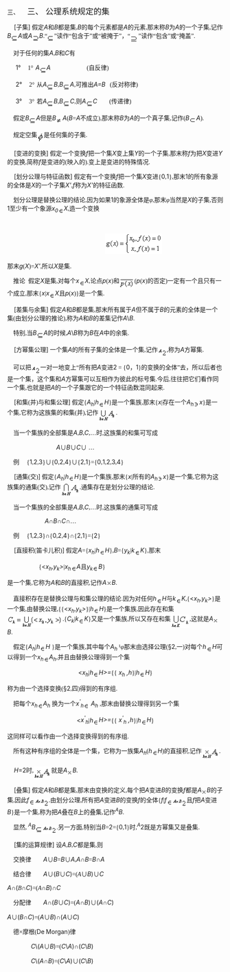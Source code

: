<div class=Section1>
<p class=MsoNormal style='margin-left:36.0pt;text-indent:-36.0pt'><span
lang=EN-US>三、<span style='font:7.0pt "Times New Roman"'>&nbsp;&nbsp;&nbsp;&nbsp;&nbsp;&nbsp;&nbsp;
</span></span><span lang=ZH-CN style='font-size:14.0pt;font-family:宋体_GB2312'>三、</span><span
lang=EN-US style='font-size:7.0pt'>&nbsp; </span><span lang=ZH-CN
style='font-size:14.0pt;font-family:宋体_GB2312'>公理系统规定的集</span></p>
<p class=MsoNormal><span lang=EN-US>&nbsp;&nbsp;&nbsp; [</span><span
lang=ZH-CN style='font-family:宋体_GB2312'>子集</span><span lang=EN-US>]</span><span
lang=EN-US style='font-family:宋体_GB2312'> </span><span lang=ZH-CN
style='font-family:宋体_GB2312'>假定</span><i><span lang=EN-US>A</span></i><span
lang=ZH-CN style='font-family:宋体_GB2312'>和</span><i><span lang=EN-US>B</span></i><span
lang=ZH-CN style='font-family:宋体_GB2312'>都是集</span><span lang=EN-US
style='font-family:宋体_GB2312'>,</span><i><span lang=EN-US>B</span></i><span
lang=ZH-CN style='font-family:宋体_GB2312'>的每个元素都是</span><i><span lang=EN-US>A</span></i><span
lang=ZH-CN style='font-family:宋体_GB2312'>的元素</span><span lang=EN-US
style='font-family:宋体_GB2312'>,</span><span lang=ZH-CN style='font-family:宋体_GB2312'>那末称</span><i><span
lang=EN-US>B</span></i><span lang=ZH-CN style='font-family:宋体_GB2312'>为</span><i><span
lang=EN-US>A</span></i><span lang=ZH-CN style='font-family:宋体_GB2312'>的一个子集</span><span
lang=EN-US style='font-family:宋体_GB2312'>,</span><span lang=ZH-CN
style='font-family:宋体_GB2312'>记作</span><i><span lang=EN-US>B</span></i><i><sub><span
lang=EN-US style='font-family:宋体_GB2312'><img width=16 height=16
src="res/17e9d95da129bdd93c34fb6cc6aaaa52_5963_files/image002.gif" u1:shapes="_x0000_i1025"
align=absmiddle></span></sub><span lang=EN-US>A</span></i><span lang=ZH-CN
style='font-family:宋体_GB2312'>或</span><i><span lang=EN-US>A<sub><img width=16
height=16 src="res/17e9d95da129bdd93c34fb6cc6aaaa52_5963_files/image004.gif"
u1:shapes="_x0000_i1026" align=absmiddle></sub>B</span></i><span lang=EN-US
style='font-family:宋体_GB2312'>.</span><span lang=ZH-CN style='font-family:宋体_GB2312'>“</span><sub><span
lang=EN-US style='font-family:宋体_GB2312'><img width=16 height=16
src="res/17e9d95da129bdd93c34fb6cc6aaaa52_5963_files/image005.gif" u1:shapes="_x0000_i1027"
align=absmiddle></span></sub><span lang=ZH-CN style='font-family:宋体_GB2312'>”读作“包含于”或“被掩于”，“</span><sub><span
lang=EN-US style='font-family:宋体_GB2312'><img width=19 height=17
src="res/17e9d95da129bdd93c34fb6cc6aaaa52_5963_files/image007.gif" u1:shapes="_x0000_i1028"
align=absmiddle></span></sub><span lang=ZH-CN style='font-family:宋体_GB2312'>”读作“包含”或“掩盖”</span><span
lang=EN-US style='font-family:宋体_GB2312'>.</span></p>
<p class=MsoNormal><span lang=EN-US style='font-family:宋体_GB2312'>&nbsp;&nbsp;&nbsp;
</span><span lang=ZH-CN style='font-family:宋体_GB2312'>对于任何的集</span><i><span
lang=EN-US>A</span></i><span lang=EN-US style='font-family:宋体_GB2312'>,</span><i><span
lang=EN-US>B</span></i><span lang=ZH-CN style='font-family:宋体_GB2312'>和</span><i><span
lang=EN-US>C</span></i><span lang=ZH-CN style='font-family:宋体_GB2312'>有</span></p>
<p class=MsoNormal style='margin-left:36.0pt;text-indent:-21.25pt'><span
lang=EN-US>1°<span style='font:7.0pt "Times New Roman"'>&nbsp;&nbsp;&nbsp;&nbsp;&nbsp;&nbsp;
</span></span><span lang=EN-US style='font-family:宋体_GB2312'>1</span><span
lang=ZH-CN style='font-family:宋体_GB2312'>°</span><span lang=EN-US
style='font-size:7.0pt'>&nbsp; </span><i><span lang=EN-US>A</span></i><i><sub><span
lang=EN-US style='font-family:宋体_GB2312'><img width=16 height=16
src="res/17e9d95da129bdd93c34fb6cc6aaaa52_5963_files/image008.gif" u1:shapes="_x0000_i1029"
align=absmiddle></span></sub><span lang=EN-US>A</span></i><span lang=EN-US
style='font-family:宋体_GB2312'>&nbsp;&nbsp;&nbsp;&nbsp;&nbsp;&nbsp;&nbsp;&nbsp;&nbsp;&nbsp;&nbsp;&nbsp;&nbsp;&nbsp;&nbsp;&nbsp;&nbsp;&nbsp;&nbsp;&nbsp;&nbsp;&nbsp;&nbsp;
(</span><span lang=ZH-CN style='font-family:宋体_GB2312'>自反律</span><span
lang=EN-US style='font-family:宋体_GB2312'>)</span></p>
<p class=MsoNormal style='margin-left:36.0pt;text-indent:-21.25pt'><span
lang=EN-US>2°<span style='font:7.0pt "Times New Roman"'>&nbsp;&nbsp;&nbsp;&nbsp;&nbsp;&nbsp;
</span></span><span lang=EN-US style='font-family:宋体_GB2312'>2</span><span
lang=ZH-CN style='font-family:宋体_GB2312'>°</span><span lang=EN-US
style='font-size:7.0pt'>&nbsp; </span><span lang=ZH-CN style='font-family:宋体_GB2312'>从</span><i><span
lang=EN-US>A</span></i><i><sub><span lang=EN-US style='font-family:宋体_GB2312'><img
width=16 height=16 src="res/17e9d95da129bdd93c34fb6cc6aaaa52_5963_files/image009.gif"
u1:shapes="_x0000_i1030" align=absmiddle></span></sub><span lang=EN-US>B</span></i><span
lang=EN-US style='font-family:宋体_GB2312'>,</span><i><span lang=EN-US>B</span></i><i><sub><span
lang=EN-US style='font-family:宋体_GB2312'><img width=16 height=16
src="res/17e9d95da129bdd93c34fb6cc6aaaa52_5963_files/image010.gif" u1:shapes="_x0000_i1031"
align=absmiddle></span></sub><span lang=EN-US>A</span></i><span lang=EN-US
style='font-family:宋体_GB2312'>,</span><span lang=ZH-CN style='font-family:宋体_GB2312'>可推出</span><i><span
lang=EN-US>A=B</span></i><span lang=EN-US style='font-family:宋体_GB2312'>&nbsp;&nbsp;
(</span><span lang=ZH-CN style='font-family:宋体_GB2312'>反对称律</span><span
lang=EN-US style='font-family:宋体_GB2312'>)</span></p>
<p class=MsoNormal style='margin-left:36.0pt;text-indent:-21.25pt'><span
lang=EN-US>3°<span style='font:7.0pt "Times New Roman"'>&nbsp;&nbsp;&nbsp;&nbsp;&nbsp;&nbsp;
</span></span><span lang=EN-US style='font-family:宋体_GB2312'>3</span><span
lang=ZH-CN style='font-family:宋体_GB2312'>°</span><span lang=EN-US
style='font-size:7.0pt'>&nbsp; </span><span lang=ZH-CN style='font-family:宋体_GB2312'>若</span><i><span
lang=EN-US>A</span></i><i><sub><span lang=EN-US style='font-family:宋体_GB2312'><img
width=16 height=16 src="res/17e9d95da129bdd93c34fb6cc6aaaa52_5963_files/image011.gif"
u1:shapes="_x0000_i1032" align=absmiddle></span></sub><span lang=EN-US>B</span></i><span
lang=EN-US style='font-family:宋体_GB2312'>,</span><i><span lang=EN-US>B</span></i><i><sub><span
lang=EN-US style='font-family:宋体_GB2312'><img width=16 height=16
src="res/17e9d95da129bdd93c34fb6cc6aaaa52_5963_files/image012.gif" u1:shapes="_x0000_i1033"
align=absmiddle></span></sub><span lang=EN-US>C</span></i><span lang=EN-US
style='font-family:宋体_GB2312'>,</span><span lang=ZH-CN style='font-family:宋体_GB2312'>则</span><i><span
lang=EN-US>A</span></i><i><sub><span lang=EN-US style='font-family:宋体_GB2312'><img
width=16 height=16 src="res/17e9d95da129bdd93c34fb6cc6aaaa52_5963_files/image013.gif"
u1:shapes="_x0000_i1034" align=absmiddle></span></sub><span lang=EN-US>C</span></i><span
lang=EN-US style='font-family:宋体_GB2312'>&nbsp;&nbsp;&nbsp;&nbsp;&nbsp;&nbsp;&nbsp;
(</span><span lang=ZH-CN style='font-family:宋体_GB2312'>传递律</span><span
lang=EN-US style='font-family:宋体_GB2312'>)</span></p>
<p class=MsoNormal><span lang=EN-US style='font-family:宋体_GB2312'>&nbsp;&nbsp;&nbsp;
</span><span lang=ZH-CN style='font-family:宋体_GB2312'>假定</span><i><span
lang=EN-US>B</span></i><i><sub><span lang=EN-US style='font-family:宋体_GB2312'><img
width=16 height=16 src="res/17e9d95da129bdd93c34fb6cc6aaaa52_5963_files/image014.gif"
u1:shapes="_x0000_i1035" align=absmiddle></span></sub><span lang=EN-US>A</span></i><span
lang=ZH-CN style='font-family:宋体_GB2312'>但是</span><i><span lang=EN-US>B<sub><img
width=15 height=15 src="res/17e9d95da129bdd93c34fb6cc6aaaa52_5963_files/image016.gif"
u1:shapes="_x0000_i1036" align=absmiddle></sub>A</span></i><span lang=EN-US
style='font-family:宋体_GB2312'>(</span><i><span lang=EN-US>B</span></i><span
lang=EN-US style='font-family:宋体_GB2312'>=</span><i><span lang=EN-US>A</span></i><span
lang=ZH-CN style='font-family:宋体_GB2312'>不成立</span><span lang=EN-US
style='font-family:宋体_GB2312'>),</span><span lang=ZH-CN style='font-family:
宋体_GB2312'>那末称</span><i><span lang=EN-US>B</span></i><span lang=ZH-CN
style='font-family:宋体_GB2312'>为</span><i><span lang=EN-US>A</span></i><span
lang=ZH-CN style='font-family:宋体_GB2312'>的一个真子集</span><span lang=EN-US
style='font-family:宋体_GB2312'>,</span><span lang=ZH-CN style='font-family:宋体_GB2312'>记作</span><span
lang=EN-US style='font-family:宋体_GB2312'>(</span><i><span lang=EN-US>B<sub><img
width=16 height=13 src="res/17e9d95da129bdd93c34fb6cc6aaaa52_5963_files/image018.gif"
u1:shapes="_x0000_i1037" align=absmiddle></sub>A</span></i><span lang=EN-US
style='font-family:宋体_GB2312'>).</span></p>
<p class=MsoNormal><span lang=EN-US style='font-family:宋体_GB2312'>&nbsp;&nbsp;&nbsp;
</span><span lang=ZH-CN style='font-family:宋体_GB2312'>规定空集</span><sub><span
lang=EN-US style='font-family:宋体_GB2312'><img width=15 height=24
src="res/17e9d95da129bdd93c34fb6cc6aaaa52_5963_files/image020.gif" u1:shapes="_x0000_i1038"
align=absmiddle></span></sub><span lang=ZH-CN style='font-family:宋体_GB2312'>是任何集的子集</span><span
lang=EN-US style='font-family:宋体_GB2312'>.</span></p>
<p class=MsoNormal><span lang=EN-US>&nbsp;&nbsp;&nbsp; [</span><span
lang=ZH-CN style='font-family:宋体_GB2312'>变进的变换</span><span lang=EN-US>]</span><span
lang=EN-US style='font-family:宋体_GB2312'> </span><span lang=ZH-CN
style='font-family:宋体_GB2312'>假定一个变换</span><i><span lang=EN-US>f</span></i><span
lang=ZH-CN style='font-family:宋体_GB2312'>把一个集</span><i><span lang=EN-US>X</span></i><span
lang=ZH-CN style='font-family:宋体_GB2312'>变上集</span><i><span lang=EN-US>Y</span></i><span
lang=ZH-CN style='font-family:宋体_GB2312'>的一个子集</span><span lang=EN-US
style='font-family:宋体_GB2312'>,</span><span lang=ZH-CN style='font-family:宋体_GB2312'>那末称</span><i><span
lang=EN-US>f</span></i><span lang=ZH-CN style='font-family:宋体_GB2312'>为把</span><i><span
lang=EN-US>X</span></i><span lang=ZH-CN style='font-family:宋体_GB2312'>变进</span><i><span
lang=EN-US>Y</span></i><span lang=ZH-CN style='font-family:宋体_GB2312'>的变换</span><span
lang=EN-US style='font-family:宋体_GB2312'>,</span><span lang=ZH-CN
style='font-family:宋体_GB2312'>简称</span><i><span lang=EN-US>f</span></i><span
lang=ZH-CN style='font-family:宋体_GB2312'>是变进的</span><span lang=EN-US
style='font-family:宋体_GB2312'>(</span><span lang=ZH-CN style='font-family:宋体_GB2312'>映入的</span><span
lang=EN-US style='font-family:宋体_GB2312'>).</span><span lang=ZH-CN
style='font-family:宋体_GB2312'>变上是变进的特殊情况</span><span lang=EN-US
style='font-family:宋体_GB2312'>.</span></p>
<p class=MsoNormal><span lang=EN-US>&nbsp;&nbsp;&nbsp; [</span><span
lang=ZH-CN style='font-family:宋体_GB2312'>划分公理与特征函数</span><span lang=EN-US>]</span><span
lang=EN-US style='font-family:宋体_GB2312'> </span><span lang=ZH-CN
style='font-family:宋体_GB2312'>假定有一个变换</span><i><span lang=EN-US>f</span></i><span
lang=ZH-CN style='font-family:宋体_GB2312'>把一个集</span><i><span lang=EN-US>X</span></i><span
lang=ZH-CN style='font-family:宋体_GB2312'>变进</span><span lang=EN-US
style='font-family:宋体_GB2312'>{</span><span lang=EN-US>0</span><span
lang=EN-US style='font-family:宋体_GB2312'>,</span><span lang=EN-US>1</span><span
lang=EN-US style='font-family:宋体_GB2312'>},</span><span lang=ZH-CN
style='font-family:宋体_GB2312'>那末</span><span lang=EN-US>1</span><span
lang=ZH-CN style='font-family:宋体_GB2312'>的所有象源的全体是</span><i><span lang=EN-US>X</span></i><span
lang=ZH-CN style='font-family:宋体_GB2312'>的一个子集</span><i><span lang=EN-US>X'</span></i><span
lang=EN-US style='font-family:宋体_GB2312'>,</span><i><span lang=EN-US>f</span></i><span
lang=ZH-CN style='font-family:宋体_GB2312'>称为</span><i><span lang=EN-US>X'</span></i><span
lang=ZH-CN style='font-family:宋体_GB2312'>的特征函数</span><span lang=EN-US
style='font-family:宋体_GB2312'>.</span></p>
<p class=MsoNormal><span lang=EN-US style='font-family:宋体_GB2312'>&nbsp;&nbsp;&nbsp;
</span><span lang=ZH-CN style='font-family:宋体_GB2312'>划分公理是替换公理的结论</span><span
lang=EN-US style='font-family:宋体_GB2312'>,</span><span lang=ZH-CN
style='font-family:宋体_GB2312'>因为如果</span><span lang=EN-US>1</span><span
lang=ZH-CN style='font-family:宋体_GB2312'>的象源全体是</span><i><span lang=ZH-CN
style='font-family:宋体_GB2312'>φ</span></i><span lang=EN-US style='font-family:
宋体_GB2312'>,</span><span lang=ZH-CN style='font-family:宋体_GB2312'>那末<i>φ</i>当然是</span><i><span
lang=EN-US>X</span></i><span lang=ZH-CN style='font-family:宋体_GB2312'>的子集</span><span
lang=EN-US style='font-family:宋体_GB2312'>,</span><span lang=ZH-CN
style='font-family:宋体_GB2312'>否则</span><span lang=EN-US>1</span><span
lang=ZH-CN style='font-family:宋体_GB2312'>至少有一个象源</span><i><span lang=EN-US>x<sub>0</sub></span></i><i><sub><span
lang=EN-US style='font-family:宋体_GB2312'><img width=13 height=13
src="res/17e9d95da129bdd93c34fb6cc6aaaa52_5963_files/image022.gif" u1:shapes="_x0000_i1057"
align=absmiddle></span></sub><span lang=EN-US>X</span></i><span lang=EN-US
style='font-family:宋体_GB2312'>,</span><span lang=ZH-CN style='font-family:宋体_GB2312'>造一个变换</span></p>
<p class=MsoNormal><span lang=EN-US>&nbsp;</span></p>
<pre><span lang=EN-US>&nbsp;&nbsp;&nbsp;&nbsp;&nbsp;&nbsp;&nbsp;&nbsp;&nbsp;&nbsp;&nbsp;&nbsp;&nbsp;&nbsp;&nbsp;&nbsp;&nbsp;&nbsp;&nbsp;&nbsp;&nbsp;&nbsp;&nbsp;&nbsp;&nbsp;&nbsp; <sub><img
width=133 height=48 src="res/17e9d95da129bdd93c34fb6cc6aaaa52_5963_files/image024.gif"
u1:shapes="_x0000_i1058"></sub></span></pre>
<p class=MsoNormal><span lang=ZH-CN style='font-family:宋体_GB2312'>那末</span><i><span
lang=EN-US>g</span></i><span lang=EN-US style='font-family:宋体_GB2312'>(</span><i><span
lang=EN-US>X</span></i><span lang=EN-US style='font-family:宋体_GB2312'>)=</span><i><span
lang=EN-US>X'</span></i><span lang=EN-US style='font-family:宋体_GB2312'>,</span><span
lang=ZH-CN style='font-family:宋体_GB2312'>所以</span><i><span lang=EN-US>X</span></i><span
lang=ZH-CN style='font-family:宋体_GB2312'>是集</span><span lang=EN-US
style='font-family:宋体_GB2312'>.</span></p>
<p class=MsoNormal><span lang=EN-US style='font-family:宋体_GB2312'>&nbsp;&nbsp;&nbsp;
</span><span lang=ZH-CN style='font-family:宋体_GB2312'>推论</span><span
lang=EN-US style='font-family:宋体_GB2312'>&nbsp; </span><span lang=ZH-CN
style='font-family:宋体_GB2312'>假定</span><i><span lang=EN-US>X</span></i><span
lang=ZH-CN style='font-family:宋体_GB2312'>是集</span><span lang=EN-US
style='font-family:宋体_GB2312'>,</span><span lang=ZH-CN style='font-family:宋体_GB2312'>对每个</span><i><span
lang=EN-US>x</span></i><i><sub><span lang=EN-US style='font-family:宋体_GB2312'><img
width=13 height=13 src="res/17e9d95da129bdd93c34fb6cc6aaaa52_5963_files/image025.gif"
u1:shapes="_x0000_i1059" align=absmiddle></span></sub><span lang=EN-US>X</span></i><span
lang=EN-US style='font-family:宋体_GB2312'>,</span><span lang=ZH-CN
style='font-family:宋体_GB2312'>论点</span><i><span lang=EN-US>p</span></i><span
lang=EN-US style='font-family:宋体_GB2312'>(</span><i><span lang=EN-US>x</span></i><span
lang=EN-US style='font-family:宋体_GB2312'>)</span><span lang=ZH-CN
style='font-family:宋体_GB2312'>和</span><i><span lang=EN-US>&shy;<sub><img width=35
height=25 src="res/17e9d95da129bdd93c34fb6cc6aaaa52_5963_files/image027.gif"
u1:shapes="_x0000_i1060" align=absmiddle></sub></span></i><span lang=EN-US
style='font-family:宋体_GB2312'>(</span><i><span lang=EN-US>p</span></i><span
lang=EN-US style='font-family:宋体_GB2312'>(</span><i><span lang=EN-US>x</span></i><span
lang=EN-US style='font-family:宋体_GB2312'>)</span><span lang=ZH-CN
style='font-family:宋体_GB2312'>的否定</span><span lang=EN-US style='font-family:
宋体_GB2312'>)</span><span lang=ZH-CN style='font-family:宋体_GB2312'>一定有一个且只有一个成立</span><span
lang=EN-US style='font-family:宋体_GB2312'>,</span><span lang=ZH-CN
style='font-family:宋体_GB2312'>那末</span><span lang=EN-US style='font-family:
宋体_GB2312'>{</span><i><span lang=EN-US>x</span></i><span lang=EN-US
style='font-family:宋体_GB2312'>|</span><i><span lang=EN-US>x</span></i><i><sub><span
lang=EN-US style='font-family:宋体_GB2312'><img width=13 height=13
src="res/17e9d95da129bdd93c34fb6cc6aaaa52_5963_files/image028.gif" u1:shapes="_x0000_i1061"
align=absmiddle></span></sub><span lang=EN-US>X</span></i><span lang=ZH-CN
style='font-family:宋体_GB2312'>且</span><i><span lang=EN-US>p</span></i><span
lang=EN-US style='font-family:宋体_GB2312'>(</span><i><span lang=EN-US>x</span></i><span
lang=EN-US style='font-family:宋体_GB2312'>)}</span><span lang=ZH-CN
style='font-family:宋体_GB2312'>是一个集</span><span lang=EN-US style='font-family:
宋体_GB2312'>.</span></p>
<p class=MsoNormal><span lang=EN-US>&nbsp;&nbsp;&nbsp; [</span><span
lang=ZH-CN style='font-family:宋体_GB2312'>差集与余集</span><span lang=EN-US>]</span><span
lang=EN-US style='font-family:宋体_GB2312'> </span><span lang=ZH-CN
style='font-family:宋体_GB2312'>假定</span><i><span lang=EN-US>A</span></i><span
lang=ZH-CN style='font-family:宋体_GB2312'>和</span><i><span lang=EN-US>B</span></i><span
lang=ZH-CN style='font-family:宋体_GB2312'>都是集</span><span lang=EN-US
style='font-family:宋体_GB2312'>,</span><span lang=ZH-CN style='font-family:宋体_GB2312'>那末所有属于</span><i><span
lang=EN-US>A</span></i><span lang=ZH-CN style='font-family:宋体_GB2312'>但不属于</span><i><span
lang=EN-US>B</span></i><span lang=ZH-CN style='font-family:宋体_GB2312'>的元素的全体是一个集</span><span
lang=EN-US style='font-family:宋体_GB2312'>(</span><span lang=ZH-CN
style='font-family:宋体_GB2312'>由划分公理的推论</span><span lang=EN-US style='font-family:
宋体_GB2312'>),</span><span lang=ZH-CN style='font-family:宋体_GB2312'>称为</span><i><span
lang=EN-US>A</span></i><span lang=ZH-CN style='font-family:宋体_GB2312'>和</span><i><span
lang=EN-US>B</span></i><span lang=ZH-CN style='font-family:宋体_GB2312'>的差集记作</span><i><span
lang=EN-US>A</span></i><span lang=EN-US>\<i>B</i></span><span lang=EN-US
style='font-family:宋体_GB2312'>.</span></p>
<p class=MsoNormal><span lang=EN-US style='font-family:宋体_GB2312'>&nbsp;&nbsp;&nbsp;
</span><span lang=ZH-CN style='font-family:宋体_GB2312'>特别</span><span
lang=EN-US style='font-family:宋体_GB2312'>,</span><span lang=ZH-CN
style='font-family:宋体_GB2312'>当</span><i><span lang=EN-US>B</span></i><i><sub><span
lang=EN-US style='font-family:宋体_GB2312'><img width=16 height=16
src="res/17e9d95da129bdd93c34fb6cc6aaaa52_5963_files/image029.gif" u1:shapes="_x0000_i1062"
align=absmiddle></span></sub><span lang=EN-US>A</span></i><span lang=ZH-CN
style='font-family:宋体_GB2312'>的时候</span><span lang=EN-US style='font-family:
宋体_GB2312'>,</span><i><span lang=EN-US>A</span></i><span lang=EN-US>\<i>B</i></span><span
lang=ZH-CN style='font-family:宋体_GB2312'>称为</span><i><span lang=EN-US>B</span></i><span
lang=ZH-CN style='font-family:宋体_GB2312'>在</span><i><span lang=EN-US>A</span></i><span
lang=ZH-CN style='font-family:宋体_GB2312'>中的余集</span><span lang=EN-US
style='font-family:宋体_GB2312'>.</span></p>
<p class=MsoNormal><span lang=EN-US>&nbsp;&nbsp;&nbsp; [</span><span
lang=ZH-CN style='font-family:宋体_GB2312'>方幂集公理</span><span lang=EN-US>]</span><span
lang=EN-US style='font-family:宋体_GB2312'> </span><span lang=ZH-CN
style='font-family:宋体_GB2312'>一个集</span><i><span lang=EN-US>A</span></i><span
lang=ZH-CN style='font-family:宋体_GB2312'>的所有子集的全体是一个集</span><span lang=EN-US
style='font-family:宋体_GB2312'>,</span><span lang=ZH-CN style='font-family:宋体_GB2312'>记作</span><sub><span
lang=EN-US style='font-family:宋体_GB2312'><img width=21 height=20
src="res/17e9d95da129bdd93c34fb6cc6aaaa52_5963_files/image031.gif" u1:shapes="_x0000_i1063"
align=absmiddle></span></sub><span lang=EN-US style='font-family:宋体_GB2312'>,</span><span
lang=ZH-CN style='font-family:宋体_GB2312'>称为</span><i><span lang=EN-US>A</span></i><span
lang=ZH-CN style='font-family:宋体_GB2312'>方幂集</span><span lang=EN-US
style='font-family:宋体_GB2312'>.</span></p>
<p class=MsoNormal><span lang=EN-US style='font-family:宋体_GB2312'>&nbsp;&nbsp;&nbsp;
</span><span lang=ZH-CN style='font-family:宋体_GB2312'>可以把</span><sub><span
lang=EN-US style='font-family:宋体_GB2312'><img width=21 height=20
src="res/17e9d95da129bdd93c34fb6cc6aaaa52_5963_files/image033.gif" u1:shapes="_x0000_i1064"
align=absmiddle></span></sub><span lang=ZH-CN style='font-family:宋体_GB2312'>一对一地变上“所有把</span><i><span
lang=EN-US>A</span></i><span lang=ZH-CN style='font-family:宋体_GB2312'>变进</span><span
lang=EN-US>2</span><span lang=EN-US style='font-family:宋体_GB2312'> = {</span><span
lang=EN-US>0</span><span lang=ZH-CN style='font-family:宋体_GB2312'>，</span><span
lang=EN-US>1</span><span lang=EN-US style='font-family:宋体_GB2312'>}</span><span
lang=ZH-CN style='font-family:宋体_GB2312'>的变换的全体”去，所以后者也是一个集，这个集和</span><i><span
lang=EN-US>A</span></i><span lang=ZH-CN style='font-family:宋体_GB2312'>方幂集可以互相作为彼此的标号集</span><span
lang=EN-US style='font-family:宋体_GB2312'>.</span><span lang=ZH-CN
style='font-family:宋体_GB2312'>今后</span><span lang=EN-US style='font-family:
宋体_GB2312'>,</span><span lang=ZH-CN style='font-family:宋体_GB2312'>往往把它们看作同一个集</span><span
lang=EN-US style='font-family:宋体_GB2312'>,</span><span lang=ZH-CN
style='font-family:宋体_GB2312'>也就是把</span><i><span lang=EN-US>A</span></i><span
lang=ZH-CN style='font-family:宋体_GB2312'>的一个子集跟它的一个特征函数混同起来</span><span
lang=EN-US style='font-family:宋体_GB2312'>.</span></p>
<p class=MsoNormal><span lang=EN-US>&nbsp;&nbsp;&nbsp; [</span><span
lang=ZH-CN style='font-family:宋体_GB2312'>和集</span><span lang=EN-US
style='font-family:宋体_GB2312'>(</span><span lang=ZH-CN style='font-family:宋体_GB2312'>并</span><span
lang=EN-US style='font-family:宋体_GB2312'>)</span><span lang=ZH-CN
style='font-family:宋体_GB2312'>与和集公理</span><span lang=EN-US>]</span><span
lang=EN-US style='font-family:宋体_GB2312'> </span><span lang=ZH-CN
style='font-family:宋体_GB2312'>假定</span><span lang=EN-US style='font-family:
宋体_GB2312'>{</span><i><span lang=EN-US>A<sub>h</sub></span></i><span
lang=EN-US style='font-family:宋体_GB2312'>|</span><i><span lang=EN-US>h</span></i><i><sub><span
lang=EN-US style='font-family:宋体_GB2312'><img width=13 height=13
src="res/17e9d95da129bdd93c34fb6cc6aaaa52_5963_files/image034.gif" u1:shapes="_x0000_i1065"
align=absmiddle></span></sub><span lang=EN-US>H</span></i><span lang=EN-US
style='font-family:宋体_GB2312'>}</span><span lang=ZH-CN style='font-family:宋体_GB2312'>是一个集族</span><span
lang=EN-US style='font-family:宋体_GB2312'>,</span><span lang=ZH-CN
style='font-family:宋体_GB2312'>那末</span><span lang=EN-US style='font-family:
宋体_GB2312'>{</span><i><span lang=EN-US>x</span></i><span lang=EN-US
style='font-family:宋体_GB2312'>|</span><span lang=ZH-CN style='font-family:宋体_GB2312'>存在一个</span><i><span
lang=EN-US>A<sub>h<img width=13 height=15
src="res/17e9d95da129bdd93c34fb6cc6aaaa52_5963_files/image036.gif" u1:shapes="_x0000_i1066"
align=absmiddle></sub>x</span></i><span lang=EN-US style='font-family:宋体_GB2312'>}</span><span
lang=ZH-CN style='font-family:宋体_GB2312'>是一个集</span><span lang=EN-US
style='font-family:宋体_GB2312'>,</span><span lang=ZH-CN style='font-family:宋体_GB2312'>它称为这族集的和集</span><span
lang=EN-US style='font-family:宋体_GB2312'>(</span><span lang=ZH-CN
style='font-family:宋体_GB2312'>并</span><span lang=EN-US style='font-family:宋体_GB2312'>),</span><span
lang=ZH-CN style='font-family:宋体_GB2312'>记作</span><sub><span lang=EN-US
style='font-family:宋体_GB2312'><img width=41 height=31
src="res/17e9d95da129bdd93c34fb6cc6aaaa52_5963_files/image038.gif" u1:shapes="_x0000_i1067"
align=absmiddle></span></sub><span lang=EN-US style='font-family:宋体_GB2312'>.</span></p>
<p class=MsoNormal><span lang=EN-US style='font-family:宋体_GB2312'>&nbsp;&nbsp;&nbsp;
</span><span lang=ZH-CN style='font-family:宋体_GB2312'>当一个集族的全部集是</span><i><span
lang=EN-US>A</span></i><span lang=EN-US style='font-family:宋体_GB2312'>,</span><i><span
lang=EN-US>B</span></i><span lang=EN-US style='font-family:宋体_GB2312'>,</span><i><span
lang=EN-US>C</span></i><span lang=EN-US style='font-family:宋体_GB2312'>,</span><span
lang=ZH-CN style='font-family:宋体_GB2312'>…时</span><span lang=EN-US
style='font-family:宋体_GB2312'>,</span><span lang=ZH-CN style='font-family:宋体_GB2312'>这族集的和集可写成</span></p>
<p class=MsoNormal><i><span lang=EN-US>&nbsp;&nbsp;&nbsp;&nbsp;&nbsp;&nbsp;&nbsp;&nbsp;&nbsp;&nbsp;&nbsp;&nbsp;&nbsp;&nbsp;&nbsp;&nbsp;&nbsp;&nbsp;&nbsp;&nbsp;&nbsp;&nbsp;&nbsp;&nbsp;&nbsp;&nbsp;&nbsp;&nbsp;
A</span></i><span lang=ZH-CN style='font-family:宋体_GB2312'>∪</span><i><span
lang=EN-US>B</span></i><span lang=ZH-CN style='font-family:宋体_GB2312'>∪</span><i><span
lang=EN-US>C</span></i><span lang=ZH-CN style='font-family:宋体_GB2312'>∪</span><span
lang=ZH-CN> </span><span lang=ZH-CN style='font-family:宋体_GB2312'>…</span></p>
<p class=MsoNormal><span lang=EN-US style='font-family:宋体_GB2312'>&nbsp;&nbsp;&nbsp;
</span><span lang=ZH-CN style='font-family:宋体_GB2312'>例</span><span lang=EN-US
style='font-family:宋体_GB2312'>&nbsp;&nbsp;&nbsp;&nbsp; {</span><span
lang=EN-US>1</span><span lang=EN-US style='font-family:宋体_GB2312'>,</span><span
lang=EN-US>2</span><span lang=EN-US style='font-family:宋体_GB2312'>,</span><span
lang=EN-US>3</span><span lang=EN-US style='font-family:宋体_GB2312'>}</span><span
lang=ZH-CN style='font-family:宋体_GB2312'>∪</span><span lang=EN-US
style='font-family:宋体_GB2312'>{</span><span lang=EN-US>0</span><span
lang=EN-US style='font-family:宋体_GB2312'>,</span><span lang=EN-US>2</span><span
lang=EN-US style='font-family:宋体_GB2312'>,</span><span lang=EN-US>4</span><span
lang=EN-US style='font-family:宋体_GB2312'>}</span><span lang=ZH-CN
style='font-family:宋体_GB2312'>∪</span><span lang=EN-US style='font-family:宋体_GB2312'>{</span><span
lang=EN-US>2</span><span lang=EN-US style='font-family:宋体_GB2312'>,</span><span
lang=EN-US>1</span><span lang=EN-US style='font-family:宋体_GB2312'>}={</span><span
lang=EN-US>0</span><span lang=EN-US style='font-family:宋体_GB2312'>,</span><span
lang=EN-US>1</span><span lang=EN-US style='font-family:宋体_GB2312'>,</span><span
lang=EN-US>2</span><span lang=EN-US style='font-family:宋体_GB2312'>,</span><span
lang=EN-US>3</span><span lang=EN-US style='font-family:宋体_GB2312'>,</span><span
lang=EN-US>4</span><span lang=EN-US style='font-family:宋体_GB2312'>}</span></p>
<p class=MsoNormal><span lang=EN-US>&nbsp;&nbsp;&nbsp; [</span><span
lang=ZH-CN style='font-family:宋体_GB2312'>通集</span><span lang=EN-US
style='font-family:宋体_GB2312'>(</span><span lang=ZH-CN style='font-family:宋体_GB2312'>交</span><span
lang=EN-US style='font-family:宋体_GB2312'>)</span><span lang=EN-US>]</span><span
lang=EN-US style='font-family:宋体_GB2312'> </span><span lang=ZH-CN
style='font-family:宋体_GB2312'>假定</span><span lang=EN-US style='font-family:
宋体_GB2312'>{</span><i><span lang=EN-US>A<sub>h</sub></span></i><span
lang=EN-US style='font-family:宋体_GB2312'>|</span><i><span lang=EN-US>h</span></i><i><sub><span
lang=EN-US style='font-family:宋体_GB2312'><img width=13 height=13
src="res/17e9d95da129bdd93c34fb6cc6aaaa52_5963_files/image039.gif" u1:shapes="_x0000_i1068"
align=absmiddle></span></sub><span lang=EN-US>H</span></i><span lang=EN-US
style='font-family:宋体_GB2312'>}</span><span lang=ZH-CN style='font-family:宋体_GB2312'>是一个集族</span><span
lang=EN-US style='font-family:宋体_GB2312'>,</span><span lang=ZH-CN
style='font-family:宋体_GB2312'>那末</span><span lang=EN-US style='font-family:
宋体_GB2312'>{</span><i><span lang=EN-US>x</span></i><span lang=EN-US
style='font-family:宋体_GB2312'>|</span><span lang=ZH-CN style='font-family:宋体_GB2312'>所有的</span><i><span
lang=EN-US>A<sub>h<img width=12 height=15
src="res/17e9d95da129bdd93c34fb6cc6aaaa52_5963_files/image040.gif" u1:shapes="_x0000_i1069"
align=absmiddle></sub>x</span></i><span lang=EN-US style='font-family:宋体_GB2312'>}</span><span
lang=ZH-CN style='font-family:宋体_GB2312'>是一个集</span><span lang=EN-US
style='font-family:宋体_GB2312'>,</span><span lang=ZH-CN style='font-family:宋体_GB2312'>它称为这族集的通集</span><span
lang=EN-US style='font-family:宋体_GB2312'>(</span><span lang=ZH-CN
style='font-family:宋体_GB2312'>交</span><span lang=EN-US style='font-family:宋体_GB2312'>),</span><span
lang=ZH-CN style='font-family:宋体_GB2312'>记作</span><sub><span lang=EN-US
style='font-family:宋体_GB2312'><img width=44 height=32
src="res/17e9d95da129bdd93c34fb6cc6aaaa52_5963_files/image042.gif" u1:shapes="_x0000_i1070"
align=absmiddle></span></sub><span lang=EN-US style='font-family:宋体_GB2312'>.</span><span
lang=ZH-CN style='font-family:宋体_GB2312'>通集存在是划分公理的结论</span><span lang=EN-US
style='font-family:宋体_GB2312'>.</span></p>
<p class=MsoNormal><span lang=EN-US style='font-family:宋体_GB2312'>&nbsp;&nbsp;&nbsp;
</span><span lang=ZH-CN style='font-family:宋体_GB2312'>当一个集族的全部集是</span><i><span
lang=EN-US>A</span></i><span lang=EN-US style='font-family:宋体_GB2312'>,</span><i><span
lang=EN-US>B</span></i><span lang=EN-US style='font-family:宋体_GB2312'>,</span><i><span
lang=EN-US>C</span></i><span lang=EN-US style='font-family:宋体_GB2312'>,</span><span
lang=ZH-CN style='font-family:宋体_GB2312'>…时</span><span lang=EN-US
style='font-family:宋体_GB2312'>,</span><span lang=ZH-CN style='font-family:宋体_GB2312'>这族集的通集可写成</span></p>
<p class=MsoNormal><span lang=EN-US style='font-family:宋体_GB2312'>&nbsp;&nbsp;&nbsp;&nbsp;&nbsp;&nbsp;&nbsp;&nbsp;&nbsp;&nbsp;&nbsp;&nbsp;&nbsp;&nbsp;&nbsp;&nbsp;&nbsp;&nbsp;&nbsp;&nbsp;&nbsp;&nbsp;&nbsp;&nbsp;
</span><i><span lang=EN-US>A</span></i><span lang=ZH-CN style='font-family:
宋体_GB2312'>∩</span><i><span lang=EN-US>B</span></i><span lang=ZH-CN
style='font-family:宋体_GB2312'>∩</span><i><span lang=EN-US>C</span></i><span
lang=ZH-CN style='font-family:宋体_GB2312'>∩</span><span lang=ZH-CN
style='font-family:宋体_GB2312'>…</span></p>
<p class=MsoNormal><span lang=EN-US style='font-family:宋体_GB2312'>&nbsp;&nbsp;&nbsp;
</span><span lang=ZH-CN style='font-family:宋体_GB2312'>例<b> </b></span><span
lang=EN-US style='font-family:宋体_GB2312'>&nbsp;&nbsp;&nbsp;&nbsp;{</span><span
lang=EN-US>1</span><span lang=EN-US style='font-family:宋体_GB2312'>,</span><span
lang=EN-US>2</span><span lang=EN-US style='font-family:宋体_GB2312'>,</span><span
lang=EN-US>3</span><span lang=EN-US style='font-family:宋体_GB2312'>}</span><span
lang=ZH-CN style='font-family:宋体_GB2312'>∩</span><span lang=EN-US
style='font-family:宋体_GB2312'>{</span><span lang=EN-US>0</span><span
lang=EN-US style='font-family:宋体_GB2312'>,</span><span lang=EN-US>2</span><span
lang=EN-US style='font-family:宋体_GB2312'>,</span><span lang=EN-US>4</span><span
lang=EN-US style='font-family:宋体_GB2312'>}</span><span lang=ZH-CN
style='font-family:宋体_GB2312'>∩</span><span lang=EN-US style='font-family:宋体_GB2312'>{</span><span
lang=EN-US>2</span><span lang=EN-US style='font-family:宋体_GB2312'>,</span><span
lang=EN-US>1</span><span lang=EN-US style='font-family:宋体_GB2312'>}={</span><span
lang=EN-US>2</span><span lang=EN-US style='font-family:宋体_GB2312'>}</span></p>
<p class=MsoNormal><span lang=EN-US>&nbsp;&nbsp;&nbsp; [</span><span
lang=ZH-CN style='font-family:宋体_GB2312'>直接积</span><span lang=EN-US
style='font-family:宋体_GB2312'>(</span><span lang=ZH-CN style='font-family:宋体_GB2312'>笛卡儿积</span><span
lang=EN-US style='font-family:宋体_GB2312'>)</span><span lang=EN-US>]</span><span
lang=EN-US style='font-family:宋体_GB2312'> </span><span lang=ZH-CN
style='font-family:宋体_GB2312'>假定</span><i><span lang=EN-US>A</span></i><span
lang=EN-US style='font-family:宋体_GB2312'>={</span><i><span lang=EN-US>x<sub>h</sub></span></i><span
lang=EN-US style='font-family:宋体_GB2312'>|</span><i><span lang=EN-US>h</span></i><i><sub><span
lang=EN-US style='font-family:宋体_GB2312'><img width=13 height=12
src="res/17e9d95da129bdd93c34fb6cc6aaaa52_5963_files/image043.gif" u1:shapes="_x0000_i1071"
align=absmiddle></span></sub><span lang=EN-US>H</span></i><span lang=EN-US
style='font-family:宋体_GB2312'>},</span><i><span lang=EN-US>B</span></i><span
lang=EN-US style='font-family:宋体_GB2312'>={</span><i><span lang=EN-US>y<sub>k</sub></span></i><span
lang=EN-US style='font-family:宋体_GB2312'>|</span><i><span lang=EN-US>k</span></i><i><sub><span
lang=EN-US style='font-family:宋体_GB2312'><img width=13 height=13
src="res/17e9d95da129bdd93c34fb6cc6aaaa52_5963_files/image044.gif" u1:shapes="_x0000_i1072"
align=absmiddle></span></sub><span lang=EN-US>K</span></i><span lang=EN-US
style='font-family:宋体_GB2312'>},</span><span lang=ZH-CN style='font-family:
宋体_GB2312'>那末</span></p>
<p class=MsoNormal><span lang=EN-US style='font-family:宋体_GB2312'>&nbsp;&nbsp;&nbsp;&nbsp;&nbsp;&nbsp;&nbsp;&nbsp;&nbsp;&nbsp;&nbsp;&nbsp;&nbsp;&nbsp;&nbsp;&nbsp;&nbsp;&nbsp;&nbsp;&nbsp;
{</span><span lang=EN-US>&lt;<i>x<sub>h</sub></i></span><span lang=EN-US
style='font-family:宋体_GB2312'>,</span><i><span lang=EN-US>y<sub>k</sub>&gt;</span></i><span
lang=EN-US style='font-family:宋体_GB2312'>|</span><i><span lang=EN-US>x<sub>h</sub></span></i><i><sub><span
lang=EN-US style='font-family:宋体_GB2312'><img width=13 height=13
src="res/17e9d95da129bdd93c34fb6cc6aaaa52_5963_files/image045.gif" u1:shapes="_x0000_i1073"
align=absmiddle></span></sub><span lang=EN-US>A</span></i><span lang=ZH-CN
style='font-family:宋体_GB2312'>且</span><i><span lang=EN-US>y<sub>k</sub></span></i><i><sub><span
lang=EN-US style='font-family:宋体_GB2312'><img width=13 height=13
src="res/17e9d95da129bdd93c34fb6cc6aaaa52_5963_files/image046.gif" u1:shapes="_x0000_i1074"
align=absmiddle></span></sub><span lang=EN-US>B</span></i><span lang=EN-US
style='font-family:宋体_GB2312'>}</span></p>
<p class=MsoNormal><span lang=ZH-CN style='font-family:宋体_GB2312'>是一个集</span><span
lang=EN-US style='font-family:宋体_GB2312'>,</span><span lang=ZH-CN
style='font-family:宋体_GB2312'>它称为</span><i><span lang=EN-US>A</span></i><span
lang=ZH-CN style='font-family:宋体_GB2312'>和</span><i><span lang=EN-US>B</span></i><span
lang=ZH-CN style='font-family:宋体_GB2312'>的直接积</span><span lang=EN-US
style='font-family:宋体_GB2312'>,</span><span lang=ZH-CN style='font-family:宋体_GB2312'>记作</span><i><span
lang=EN-US>A<sub><img width=12 height=13
src="res/17e9d95da129bdd93c34fb6cc6aaaa52_5963_files/image048.gif" u1:shapes="_x0000_i1075"></sub>B</span></i><span
lang=EN-US style='font-family:宋体_GB2312'>.</span></p>
<p class=MsoNormal><span lang=EN-US style='font-family:宋体_GB2312'>&nbsp;&nbsp;&nbsp;
</span><span lang=ZH-CN style='font-family:宋体_GB2312'>直接积存在是替换公理与和集公理的结论</span><span
lang=EN-US style='font-family:宋体_GB2312'>.</span><span lang=ZH-CN
style='font-family:宋体_GB2312'>因为对任何</span><i><span lang=EN-US>h</span></i><i><sub><span
lang=EN-US style='font-family:宋体_GB2312'><img width=13 height=13
src="res/17e9d95da129bdd93c34fb6cc6aaaa52_5963_files/image049.gif" u1:shapes="_x0000_i1076"
align=absmiddle></span></sub><span lang=EN-US>H</span></i><span lang=ZH-CN
style='font-family:宋体_GB2312'>与</span><i><span lang=EN-US>k</span></i><i><sub><span
lang=EN-US style='font-family:宋体_GB2312'><img width=13 height=13
src="res/17e9d95da129bdd93c34fb6cc6aaaa52_5963_files/image050.gif" u1:shapes="_x0000_i1077"
align=absmiddle></span></sub><span lang=EN-US>K</span></i><span lang=EN-US
style='font-family:宋体_GB2312'>,{</span><span lang=EN-US>&lt;<i>x<sub>h</sub></i></span><span
lang=EN-US style='font-family:宋体_GB2312'>,</span><i><span lang=EN-US>y<sub>k</sub>&gt;</span></i><span
lang=EN-US style='font-family:宋体_GB2312'>}</span><span lang=ZH-CN
style='font-family:宋体_GB2312'>是一个集</span><span lang=EN-US style='font-family:
宋体_GB2312'>,</span><span lang=ZH-CN style='font-family:宋体_GB2312'>由替换公理</span><span
lang=EN-US style='font-family:宋体_GB2312'>,{{</span><span lang=EN-US>&lt;<i>x<sub>h</sub></i></span><span
lang=EN-US style='font-family:宋体_GB2312'>,</span><i><span lang=EN-US>y<sub>k</sub>&gt;</span></i><span
lang=EN-US style='font-family:宋体_GB2312'>}|</span><i><span lang=EN-US>h</span></i><i><sub><span
lang=EN-US style='font-family:宋体_GB2312'><img width=13 height=13
src="res/17e9d95da129bdd93c34fb6cc6aaaa52_5963_files/image051.gif" u1:shapes="_x0000_i1078"
align=absmiddle></span></sub><span lang=EN-US>H</span></i><span lang=EN-US
style='font-family:宋体_GB2312'>}</span><span lang=ZH-CN style='font-family:宋体_GB2312'>是一个集族</span><span
lang=EN-US style='font-family:宋体_GB2312'>,</span><span lang=ZH-CN
style='font-family:宋体_GB2312'>因此存在和集</span><sub><span lang=EN-US
style='font-family:宋体_GB2312'><img width=129 height=31
src="res/17e9d95da129bdd93c34fb6cc6aaaa52_5963_files/image053.gif" u1:shapes="_x0000_i1079"
align=absmiddle></span></sub><span lang=EN-US style='font-family:宋体_GB2312'>.{</span><i><span
lang=EN-US>C<sub>k</sub></span></i><span lang=EN-US style='font-family:宋体_GB2312'>|</span><i><span
lang=EN-US>k</span></i><i><sub><span lang=EN-US style='font-family:宋体_GB2312'><img
width=13 height=13 src="res/17e9d95da129bdd93c34fb6cc6aaaa52_5963_files/image054.gif"
u1:shapes="_x0000_i1080" align=absmiddle></span></sub><span lang=EN-US>K</span></i><span
lang=EN-US style='font-family:宋体_GB2312'>}</span><span lang=ZH-CN
style='font-family:宋体_GB2312'>又是一个集族</span><span lang=EN-US style='font-family:
宋体_GB2312'>,</span><span lang=ZH-CN style='font-family:宋体_GB2312'>所以又存在和集</span><sub><span
lang=EN-US style='font-family:宋体_GB2312'><img width=44 height=32
src="res/17e9d95da129bdd93c34fb6cc6aaaa52_5963_files/image056.gif" u1:shapes="_x0000_i1081"
align=absmiddle></span></sub><span lang=EN-US style='font-family:宋体_GB2312'>,</span><span
lang=ZH-CN style='font-family:宋体_GB2312'>这就是</span><i><span lang=EN-US>A<sub><img
width=12 height=13 src="res/17e9d95da129bdd93c34fb6cc6aaaa52_5963_files/image057.gif"
u1:shapes="_x0000_i1082" align=absmiddle></sub>B</span></i><span lang=EN-US
style='font-family:宋体_GB2312'>.</span></p>
<p class=MsoNormal><span lang=EN-US style='font-family:宋体_GB2312'>&nbsp;&nbsp;&nbsp;
</span><span lang=ZH-CN style='font-family:宋体_GB2312'>假定</span><span
lang=EN-US style='font-family:宋体_GB2312'>{</span><i><span lang=EN-US>A<sub>h</sub></span></i><span
lang=EN-US style='font-family:宋体_GB2312'>|</span><i><span lang=EN-US>h<sub><img
width=13 height=13 src="res/17e9d95da129bdd93c34fb6cc6aaaa52_5963_files/image058.gif"
u1:shapes="_x0000_i1083" align=absmiddle></sub>H </span></i><span lang=EN-US
style='font-family:宋体_GB2312'>}</span><span lang=ZH-CN style='font-family:宋体_GB2312'>是一个集族</span><span
lang=EN-US style='font-family:宋体_GB2312'>,</span><span lang=ZH-CN
style='font-family:宋体_GB2312'>其中每个</span><i><span lang=EN-US>A<sub>h</sub></span></i><span
lang=EN-US style='font-family:宋体_GB2312'> </span><span lang=EN-US
style='font-family:Symbol'>&sup1;</span><i><span lang=ZH-CN style='font-family:宋体_GB2312'>φ</span></i><span
lang=ZH-CN style='font-family:宋体_GB2312'>那末由选择公理</span><span lang=EN-US
style='font-family:宋体_GB2312'>(</span><span lang=EN-US>§</span><span
lang=EN-US>2</span><span lang=EN-US style='font-family:宋体_GB2312'>,</span><span
lang=ZH-CN style='font-family:宋体_GB2312'>一</span><span lang=EN-US
style='font-family:宋体_GB2312'>)</span><span lang=ZH-CN style='font-family:宋体_GB2312'>对每个</span><i><span
lang=EN-US>h</span></i><i><sub><span lang=EN-US style='font-family:宋体_GB2312'><img
width=14 height=13 src="res/17e9d95da129bdd93c34fb6cc6aaaa52_5963_files/image059.gif"
u1:shapes="_x0000_i1084" align=absmiddle></span></sub><span lang=EN-US>H</span></i><span
lang=ZH-CN style='font-family:宋体_GB2312'>可以得到一个</span><i><span lang=EN-US>x<sub>h</sub></span></i><i><sub><span
lang=EN-US style='font-family:宋体_GB2312'><img width=13 height=13
src="res/17e9d95da129bdd93c34fb6cc6aaaa52_5963_files/image060.gif" u1:shapes="_x0000_i1085"
align=absmiddle></span></sub><span lang=EN-US>A<sub>h</sub></span></i><span
lang=EN-US style='font-family:宋体_GB2312'>,</span><span lang=ZH-CN
style='font-family:宋体_GB2312'>并且由替换公理得到一个集</span></p>
<p class=MsoNormal align=center style='text-align:center'><span lang=EN-US>&lt;<i>x<sub>h</sub></i></span><span
lang=EN-US style='font-family:宋体_GB2312'>|</span><i><span lang=EN-US>h</span></i><i><sub><span
lang=EN-US style='font-family:宋体_GB2312'><img width=13 height=13
src="res/17e9d95da129bdd93c34fb6cc6aaaa52_5963_files/image061.gif" u1:shapes="_x0000_i1086"
align=absmiddle></span></sub><span lang=EN-US>H&gt;=</span></i><span
lang=EN-US style='font-family:宋体_GB2312'>{{</span><i><span lang=EN-US> x<sub>h</sub>
,h</span></i><span lang=EN-US style='font-family:宋体_GB2312'>}|</span><i><span
lang=EN-US>h</span></i><i><sub><span lang=EN-US style='font-family:宋体_GB2312'><img
width=13 height=13 src="res/17e9d95da129bdd93c34fb6cc6aaaa52_5963_files/image062.gif"
u1:shapes="_x0000_i1087" align=absmiddle></span></sub><span lang=EN-US>H</span></i><span
lang=EN-US style='font-family:宋体_GB2312'>}</span></p>
<p class=MsoNormal><span lang=ZH-CN style='font-family:宋体_GB2312'>称为由一个选择变换</span><span
lang=EN-US style='font-family:宋体_GB2312'>(</span><span lang=EN-US>§</span><span
lang=EN-US>2</span><span lang=EN-US style='font-family:宋体_GB2312'>,</span><span
lang=ZH-CN style='font-family:宋体_GB2312'>四</span><span lang=EN-US
style='font-family:宋体_GB2312'>)</span><span lang=ZH-CN style='font-family:宋体_GB2312'>得到的有序组</span><span
lang=EN-US style='font-family:宋体_GB2312'>.</span></p>
<p class=MsoNormal><span lang=EN-US style='font-family:宋体_GB2312'>&nbsp;&nbsp;&nbsp;
</span><span lang=ZH-CN style='font-family:宋体_GB2312'>把每个</span><i><span
lang=EN-US>x<sub>h</sub></span></i><i><sub><span lang=EN-US style='font-family:
宋体_GB2312'><img width=13 height=13
src="res/17e9d95da129bdd93c34fb6cc6aaaa52_5963_files/image063.gif" u1:shapes="_x0000_i1088"
align=absmiddle></span></sub><span lang=EN-US>A<sub>h</sub> </span></i><span
lang=ZH-CN style='font-family:宋体_GB2312'>换为一个</span><i><span lang=EN-US>x<sup>'</sup><sub>h</sub></span></i><i><sub><span
lang=EN-US style='font-family:宋体_GB2312'><img width=13 height=13
src="res/17e9d95da129bdd93c34fb6cc6aaaa52_5963_files/image064.gif" u1:shapes="_x0000_i1089"
align=absmiddle></span></sub><span lang=EN-US> A<sub>h</sub> </span></i><span
lang=EN-US style='font-family:宋体_GB2312'>,</span><span lang=ZH-CN
style='font-family:宋体_GB2312'>那末由替换公理得到另一个集</span></p>
<p class=MsoNormal align=center style='text-align:center'><span lang=EN-US>&lt;<i>x<sup>'</sup><sub>h</sub></i></span><span
lang=EN-US style='font-family:宋体_GB2312'>|</span><i><span lang=EN-US>h</span></i><i><sub><span
lang=EN-US style='font-family:宋体_GB2312'><img width=13 height=13
src="res/17e9d95da129bdd93c34fb6cc6aaaa52_5963_files/image065.gif" u1:shapes="_x0000_i1090"
align=absmiddle></span></sub><span lang=EN-US>H&gt;=</span></i><span
lang=EN-US style='font-family:宋体_GB2312'>{{</span><i><span lang=EN-US> x<sup>'</sup><sub>h</sub>
,h</span></i><span lang=EN-US style='font-family:宋体_GB2312'>}|</span><i><span
lang=EN-US>h</span></i><i><sub><span lang=EN-US style='font-family:宋体_GB2312'><img
width=13 height=13 src="res/17e9d95da129bdd93c34fb6cc6aaaa52_5963_files/image066.gif"
u1:shapes="_x0000_i1091" align=absmiddle></span></sub><span lang=EN-US>H</span></i><span
lang=EN-US style='font-family:宋体_GB2312'>}</span></p>
<p class=MsoNormal><span lang=ZH-CN style='font-family:宋体_GB2312'>这同样可以看作由一个选择变换得到的有序组</span><span
lang=EN-US style='font-family:宋体_GB2312'>.</span></p>
<p class=MsoNormal><span lang=EN-US style='font-family:宋体_GB2312'>&nbsp;&nbsp;&nbsp;
</span><span lang=ZH-CN style='font-family:宋体_GB2312'>所有这种有序组的全体是一个集，它称为一族集</span><i><span
lang=EN-US>A<sub>h</sub></span></i><span lang=EN-US style='font-family:宋体_GB2312'>(</span><i><span
lang=EN-US>h</span></i><i><sub><span lang=EN-US style='font-family:宋体_GB2312'><img
width=13 height=13 src="res/17e9d95da129bdd93c34fb6cc6aaaa52_5963_files/image067.gif"
u1:shapes="_x0000_i1092" align=absmiddle></span></sub><span lang=EN-US>H</span></i><span
lang=EN-US style='font-family:宋体_GB2312'>)</span><span lang=ZH-CN
style='font-family:宋体_GB2312'>的直接积</span><span lang=EN-US style='font-family:
宋体_GB2312'>,</span><span lang=ZH-CN style='font-family:宋体_GB2312'>记作</span><sub><span
lang=EN-US style='font-family:宋体_GB2312'><img width=41 height=29
src="res/17e9d95da129bdd93c34fb6cc6aaaa52_5963_files/image069.gif" u1:shapes="_x0000_i1093"
align=absmiddle></span></sub><i><span lang=EN-US>.</span></i></p>
<p class=MsoNormal><i><span lang=EN-US>&nbsp;&nbsp;&nbsp; H</span></i><span
lang=EN-US>=2</span><span lang=ZH-CN style='font-family:宋体_GB2312'>时</span><span
lang=EN-US style='font-family:宋体_GB2312'>,<sub><img width=41 height=29
src="res/17e9d95da129bdd93c34fb6cc6aaaa52_5963_files/image071.gif" u1:shapes="_x0000_i1094"
align=absmiddle></sub></span><span lang=ZH-CN style='font-family:宋体_GB2312'>就是</span><i><span
lang=EN-US>A<sub><img width=12 height=13
src="res/17e9d95da129bdd93c34fb6cc6aaaa52_5963_files/image072.gif" u1:shapes="_x0000_i1095"
align=absmiddle></sub>B.</span></i></p>
<p class=MsoNormal><span lang=EN-US>&nbsp;&nbsp;&nbsp; [</span><span
lang=ZH-CN style='font-family:宋体_GB2312'>叠集</span><span lang=EN-US>]</span><span
lang=EN-US style='font-family:宋体_GB2312'> </span><span lang=ZH-CN
style='font-family:宋体_GB2312'>假定</span><i><span lang=EN-US>A</span></i><span
lang=ZH-CN style='font-family:宋体_GB2312'>和</span><i><span lang=EN-US>B</span></i><span
lang=ZH-CN style='font-family:宋体_GB2312'>都是集</span><span lang=EN-US
style='font-family:宋体_GB2312'>,</span><span lang=ZH-CN style='font-family:宋体_GB2312'>那末由变换的定义</span><span
lang=EN-US style='font-family:宋体_GB2312'>,</span><span lang=ZH-CN
style='font-family:宋体_GB2312'>每个把</span><i><span lang=EN-US>A</span></i><span
lang=ZH-CN style='font-family:宋体_GB2312'>变进</span><i><span lang=EN-US>B</span></i><span
lang=ZH-CN style='font-family:宋体_GB2312'>的变换</span><i><span lang=EN-US>f</span></i><span
lang=ZH-CN style='font-family:宋体_GB2312'>都是</span><i><span lang=EN-US>A<sub><img
width=12 height=13 src="res/17e9d95da129bdd93c34fb6cc6aaaa52_5963_files/image073.gif"
u1:shapes="_x0000_i1096" align=absmiddle></sub>B</span></i><span lang=ZH-CN
style='font-family:宋体_GB2312'>的子集</span><span lang=EN-US style='font-family:
宋体_GB2312'>,</span><span lang=ZH-CN style='font-family:宋体_GB2312'>因此</span><i><span
lang=EN-US>f</span></i><i><sub><span lang=EN-US style='font-family:宋体_GB2312'><img
width=13 height=14 src="res/17e9d95da129bdd93c34fb6cc6aaaa52_5963_files/image074.gif"
u1:shapes="_x0000_i1097" align=absmiddle><img width=33 height=20
src="res/17e9d95da129bdd93c34fb6cc6aaaa52_5963_files/image076.gif" u1:shapes="_x0000_i1098"
align=absmiddle></span></sub></i><span lang=EN-US style='font-family:宋体_GB2312'>.</span><span
lang=ZH-CN style='font-family:宋体_GB2312'>由划分公理</span><span lang=EN-US
style='font-family:宋体_GB2312'>,</span><span lang=ZH-CN style='font-family:宋体_GB2312'>所有把</span><i><span
lang=EN-US>A</span></i><span lang=ZH-CN style='font-family:宋体_GB2312'>变进</span><i><span
lang=EN-US>B</span></i><span lang=ZH-CN style='font-family:宋体_GB2312'>的变换</span><i><span
lang=EN-US>f</span></i><span lang=ZH-CN style='font-family:宋体_GB2312'>的全体</span><span
lang=EN-US style='font-family:宋体_GB2312'>{</span><i><span lang=EN-US>f</span></i><span
lang=EN-US style='font-family:宋体_GB2312'>|</span><i><span lang=EN-US>f</span></i><i><sub><span
lang=EN-US style='font-family:宋体_GB2312'><img width=13 height=13
src="res/17e9d95da129bdd93c34fb6cc6aaaa52_5963_files/image077.gif" u1:shapes="_x0000_i1099"
align=absmiddle><img width=33 height=20
src="res/17e9d95da129bdd93c34fb6cc6aaaa52_5963_files/image079.gif" u1:shapes="_x0000_i1100"
align=absmiddle></span></sub></i><span lang=ZH-CN style='font-family:宋体_GB2312'>且</span><i><span
lang=EN-US>f</span></i><span lang=ZH-CN style='font-family:宋体_GB2312'>把</span><i><span
lang=EN-US>A</span></i><span lang=ZH-CN style='font-family:宋体_GB2312'>变进</span><i><span
lang=EN-US>B</span></i><span lang=EN-US style='font-family:宋体_GB2312'>}</span><span
lang=ZH-CN style='font-family:宋体_GB2312'>是一个集</span><span lang=EN-US
style='font-family:宋体_GB2312'>,</span><span lang=ZH-CN style='font-family:宋体_GB2312'>称为把</span><i><span
lang=EN-US>A</span></i><span lang=ZH-CN style='font-family:宋体_GB2312'>叠在</span><i><span
lang=EN-US>B</span></i><span lang=ZH-CN style='font-family:宋体_GB2312'>上的叠集</span><span
lang=EN-US style='font-family:宋体_GB2312'>,</span><span lang=ZH-CN
style='font-family:宋体_GB2312'>记作</span><i><sup><span lang=EN-US>A</span></sup><span
lang=EN-US>B</span></i><span lang=EN-US style='font-family:宋体_GB2312'>.</span></p>
<p class=MsoNormal><span lang=EN-US style='font-family:宋体_GB2312'>&nbsp;&nbsp;&nbsp;
</span><span lang=ZH-CN style='font-family:宋体_GB2312'>显然</span><span
lang=EN-US style='font-family:宋体_GB2312'>,</span><i><sup><span lang=EN-US> A</span></sup><span
lang=EN-US>B</span></i><i><sub><span lang=EN-US style='font-family:宋体_GB2312'><img
width=16 height=16 src="res/17e9d95da129bdd93c34fb6cc6aaaa52_5963_files/image080.gif"
u1:shapes="_x0000_i1101" align=absmiddle><img width=33 height=20
src="res/17e9d95da129bdd93c34fb6cc6aaaa52_5963_files/image081.gif" u1:shapes="_x0000_i1102"
align=absmiddle></span></sub></i><span lang=EN-US style='font-family:宋体_GB2312'>.</span><span
lang=ZH-CN style='font-family:宋体_GB2312'>另一方面</span><span lang=EN-US
style='font-family:宋体_GB2312'>,</span><span lang=ZH-CN style='font-family:宋体_GB2312'>特别当</span><i><span
lang=EN-US>B</span></i><span lang=EN-US style='font-family:宋体_GB2312'>=</span><span
lang=EN-US>2</span><span lang=EN-US style='font-family:宋体_GB2312'>={</span><span
lang=EN-US>0</span><span lang=EN-US style='font-family:宋体_GB2312'>,</span><span
lang=EN-US>1</span><span lang=EN-US style='font-family:宋体_GB2312'>}</span><span
lang=ZH-CN style='font-family:宋体_GB2312'>时</span><span lang=EN-US
style='font-family:宋体_GB2312'>,</span><i><sup><span lang=EN-US>A</span></sup></i><span
lang=EN-US>2</span><span lang=ZH-CN style='font-family:宋体_GB2312'>既是方幂集又是叠集</span><span
lang=EN-US style='font-family:宋体_GB2312'>.</span></p>
<p class=MsoNormal><span lang=EN-US>&nbsp;&nbsp;&nbsp; [</span><span
lang=ZH-CN style='font-family:宋体_GB2312'>集的运算规律</span><span lang=EN-US>]</span><span
lang=EN-US style='font-family:宋体_GB2312'> </span><span lang=ZH-CN
style='font-family:宋体_GB2312'>设</span><i><span lang=EN-US>A</span></i><span
lang=EN-US style='font-family:宋体_GB2312'>,</span><i><span lang=EN-US>B</span></i><span
lang=EN-US style='font-family:宋体_GB2312'>,</span><i><span lang=EN-US>C</span></i><span
lang=ZH-CN style='font-family:宋体_GB2312'>都是集</span><span lang=EN-US
style='font-family:宋体_GB2312'>,</span><span lang=ZH-CN style='font-family:宋体_GB2312'>则</span></p>
<p class=MsoNormal><span lang=EN-US style='font-family:宋体_GB2312'>&nbsp;&nbsp;&nbsp;
</span><span lang=ZH-CN style='font-family:宋体_GB2312'>交换律</span><span
lang=EN-US style='font-family:宋体_GB2312'>&nbsp;&nbsp;&nbsp;&nbsp;&nbsp;&nbsp;&nbsp;
</span><i><span lang=EN-US>A</span></i><span lang=ZH-CN style='font-family:
宋体_GB2312'>∪</span><i><span lang=EN-US>B</span></i><span lang=EN-US
style='font-family:宋体_GB2312'>=</span><i><span lang=EN-US>B</span></i><span
lang=ZH-CN style='font-family:宋体_GB2312'>∪</span><i><span lang=EN-US>A</span></i><span
lang=EN-US style='font-family:宋体_GB2312'>,</span><i><span lang=EN-US>A</span></i><span
lang=ZH-CN style='font-family:宋体_GB2312'>∩</span><i><span lang=EN-US>B</span></i><span
lang=EN-US style='font-family:宋体_GB2312'>=</span><i><span lang=EN-US>B</span></i><span
lang=ZH-CN style='font-family:宋体_GB2312'>∩</span><i><span lang=EN-US>A</span></i></p>
<p class=MsoNormal><span lang=EN-US style='font-family:宋体_GB2312'>&nbsp;&nbsp;&nbsp;
</span><span lang=ZH-CN style='font-family:宋体_GB2312'>结合律</span><span
lang=EN-US style='font-family:宋体_GB2312'>&nbsp;&nbsp;&nbsp;&nbsp;&nbsp;&nbsp;&nbsp;
</span><i><span lang=EN-US>A</span></i><span lang=ZH-CN style='font-family:
宋体_GB2312'>∪</span><span lang=EN-US>(<i>B</i></span><span lang=ZH-CN
style='font-family:宋体_GB2312'>∪</span><i><span lang=EN-US>C</span></i><span
lang=EN-US>)</span><span lang=EN-US style='font-family:宋体_GB2312'>=(</span><i><span
lang=ZH-CN style='font-family:宋体_GB2312'>Α</span></i><span lang=ZH-CN
style='font-family:宋体_GB2312'>∪</span><i><span lang=EN-US>B</span></i><span
lang=EN-US>)</span><span lang=ZH-CN style='font-family:宋体_GB2312'>∪</span><i><span
lang=EN-US>C</span></i></p>
<p class=MsoNormal><i><span lang=EN-US>A</span></i><span lang=ZH-CN
style='font-family:宋体_GB2312'>∩</span><span lang=EN-US>(</span><i><span
lang=ZH-CN style='font-family:宋体_GB2312'>Β</span></i><span lang=ZH-CN
style='font-family:宋体_GB2312'>∩</span><i><span lang=EN-US>C</span></i><span
lang=EN-US>)</span><span lang=EN-US style='font-family:宋体_GB2312'>=(</span><i><span
lang=ZH-CN style='font-family:宋体_GB2312'>Α</span></i><span lang=ZH-CN
style='font-family:宋体_GB2312'>∩</span><i><span lang=EN-US>B</span></i><span
lang=EN-US>)</span><span lang=ZH-CN style='font-family:宋体_GB2312'>∩</span><i><span
lang=EN-US>C</span></i></p>
<p class=MsoNormal><span lang=EN-US style='font-family:宋体_GB2312'>&nbsp;&nbsp;&nbsp;
</span><span lang=ZH-CN style='font-family:宋体_GB2312'>分配律</span><span
lang=EN-US style='font-family:宋体_GB2312'>&nbsp;&nbsp;&nbsp;&nbsp;&nbsp;&nbsp;&nbsp;
</span><i><span lang=EN-US>A</span></i><span lang=ZH-CN style='font-family:
宋体_GB2312'>∩</span><span lang=EN-US>(<i>B</i></span><span lang=ZH-CN
style='font-family:宋体_GB2312'>∪</span><i><span lang=EN-US>C</span></i><span
lang=EN-US>)</span><span lang=EN-US style='font-family:宋体_GB2312'>=(</span><i><span
lang=EN-US>A</span></i><span lang=ZH-CN style='font-family:宋体_GB2312'>∩</span><i><span
lang=EN-US>B</span></i><span lang=EN-US>)</span><span lang=ZH-CN
style='font-family:宋体_GB2312'>∪</span><span lang=EN-US>(<i>A</i></span><span
lang=ZH-CN style='font-family:宋体_GB2312'>∩</span><i><span lang=EN-US>C</span></i><span
lang=EN-US>)</span></p>
<p class=MsoNormal><i><span lang=EN-US>A</span></i><span lang=ZH-CN
style='font-family:宋体_GB2312'>∪</span><span lang=EN-US>(<i>B</i></span><span
lang=ZH-CN style='font-family:宋体_GB2312'>∩</span><i><span lang=EN-US>C</span></i><span
lang=EN-US>)</span><span lang=EN-US style='font-family:宋体_GB2312'>=(</span><i><span
lang=EN-US>A</span></i><span lang=ZH-CN style='font-family:宋体_GB2312'>∪</span><i><span
lang=EN-US>B</span></i><span lang=EN-US>)</span><span lang=ZH-CN
style='font-family:宋体_GB2312'>∩</span><span lang=EN-US>(<i>A</i></span><span
lang=ZH-CN style='font-family:宋体_GB2312'>∪</span><i><span lang=EN-US>C</span></i><span
lang=EN-US>)</span></p>
<p class=MsoNormal><span lang=EN-US style='font-family:宋体_GB2312'>&nbsp;&nbsp;&nbsp;
</span><span lang=ZH-CN style='font-family:宋体_GB2312'>德</span><span lang=EN-US
style='font-family:Symbol'>×</span><span lang=ZH-CN style='font-family:宋体_GB2312'>摩根</span><span
lang=EN-US style='font-family:宋体_GB2312'>(</span><span lang=EN-US>De</span><span
lang=EN-US style='font-family:宋体_GB2312'> </span><span lang=EN-US>Morgan</span><span
lang=EN-US style='font-family:宋体_GB2312'>)</span><span lang=ZH-CN
style='font-family:宋体_GB2312'>律</span></p>
<p class=MsoNormal><i><span lang=EN-US>&nbsp;&nbsp;&nbsp;&nbsp;&nbsp;&nbsp;&nbsp;&nbsp;&nbsp;&nbsp;&nbsp;&nbsp;&nbsp;
C</span></i><span lang=EN-US>\(<i>A</i></span><span lang=ZH-CN
style='font-family:宋体_GB2312'>∪</span><i><span lang=EN-US>B</span></i><span
lang=EN-US>)</span><span lang=EN-US style='font-family:宋体_GB2312'>=(</span><i><span
lang=EN-US>C</span></i><span lang=EN-US>\<i>A</i>)</span><span lang=ZH-CN
style='font-family:宋体_GB2312'>∩</span><span lang=EN-US>(<i>C</i>\<i>B</i>)</span></p>
<p class=MsoNormal><i><span lang=EN-US>&nbsp;&nbsp;&nbsp;&nbsp;&nbsp;&nbsp;&nbsp;&nbsp;&nbsp;&nbsp;&nbsp;&nbsp;&nbsp;
C</span></i><span lang=EN-US>\(<i>A</i></span><span lang=ZH-CN
style='font-family:宋体_GB2312'>∩</span><i><span lang=EN-US>B</span></i><span
lang=EN-US>)</span><span lang=EN-US style='font-family:宋体_GB2312'>=(</span><i><span
lang=EN-US>C</span></i><span lang=EN-US>\<i>A</i>)</span><span lang=ZH-CN
style='font-family:宋体_GB2312'>∪</span><span lang=EN-US>(<i>C</i>\<i>B</i>)</span></p>
</div>